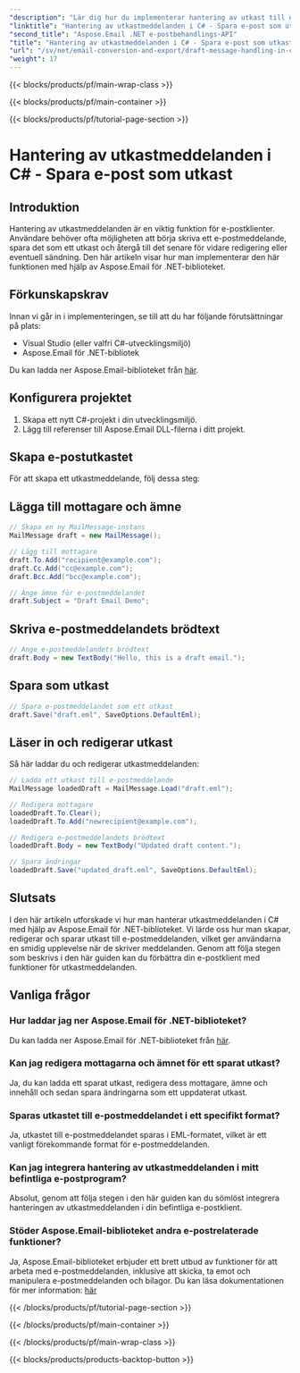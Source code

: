 ```yaml
---
"description": "Lär dig hur du implementerar hantering av utkast till e-post i C# med Aspose.Email för .NET. Skapa, redigera och spara utkast sömlöst."
"linktitle": "Hantering av utkastmeddelanden i C# - Spara e-post som utkast"
"second_title": "Aspose.Email .NET e-postbehandlings-API"
"title": "Hantering av utkastmeddelanden i C# - Spara e-post som utkast"
"url": "/sv/net/email-conversion-and-export/draft-message-handling-in-csharp-saving-email-as-draft/"
"weight": 17
---
```


{{< blocks/products/pf/main-wrap-class >}}

{{< blocks/products/pf/main-container >}}

{{< blocks/products/pf/tutorial-page-section >}}

# Hantering av utkastmeddelanden i C# - Spara e-post som utkast


## Introduktion

Hantering av utkastmeddelanden är en viktig funktion för e-postklienter. Användare behöver ofta möjligheten att börja skriva ett e-postmeddelande, spara det som ett utkast och återgå till det senare för vidare redigering eller eventuell sändning. Den här artikeln visar hur man implementerar den här funktionen med hjälp av Aspose.Email för .NET-biblioteket.

## Förkunskapskrav

Innan vi går in i implementeringen, se till att du har följande förutsättningar på plats:

- Visual Studio (eller valfri C#-utvecklingsmiljö)
- Aspose.Email för .NET-bibliotek

Du kan ladda ner Aspose.Email-biblioteket från [här](https://releases.aspose.com/email/net).

## Konfigurera projektet

1. Skapa ett nytt C#-projekt i din utvecklingsmiljö.
2. Lägg till referenser till Aspose.Email DLL-filerna i ditt projekt.

## Skapa e-postutkastet

För att skapa ett utkastmeddelande, följ dessa steg:

## Lägga till mottagare och ämne

```csharp
// Skapa en ny MailMessage-instans
MailMessage draft = new MailMessage();

// Lägg till mottagare
draft.To.Add("recipient@example.com");
draft.Cc.Add("cc@example.com");
draft.Bcc.Add("bcc@example.com");

// Ange ämne för e-postmeddelandet
draft.Subject = "Draft Email Demo";
```

## Skriva e-postmeddelandets brödtext

```csharp
// Ange e-postmeddelandets brödtext
draft.Body = new TextBody("Hello, this is a draft email.");
```

## Spara som utkast

```csharp
// Spara e-postmeddelandet som ett utkast
draft.Save("draft.eml", SaveOptions.DefaultEml);
```

## Läser in och redigerar utkast

Så här laddar du och redigerar utkastmeddelanden:

```csharp
// Ladda ett utkast till e-postmeddelande
MailMessage loadedDraft = MailMessage.Load("draft.eml");

// Redigera mottagare
loadedDraft.To.Clear();
loadedDraft.To.Add("newrecipient@example.com");

// Redigera e-postmeddelandets brödtext
loadedDraft.Body = new TextBody("Updated draft content.");

// Spara ändringar
loadedDraft.Save("updated_draft.eml", SaveOptions.DefaultEml);
```

## Slutsats

I den här artikeln utforskade vi hur man hanterar utkastmeddelanden i C# med hjälp av Aspose.Email för .NET-biblioteket. Vi lärde oss hur man skapar, redigerar och sparar utkast till e-postmeddelanden, vilket ger användarna en smidig upplevelse när de skriver meddelanden. Genom att följa stegen som beskrivs i den här guiden kan du förbättra din e-postklient med funktioner för utkastmeddelanden.

## Vanliga frågor

### Hur laddar jag ner Aspose.Email för .NET-biblioteket?

Du kan ladda ner Aspose.Email för .NET-biblioteket från [här](https://releases.aspose.com/email/net).

### Kan jag redigera mottagarna och ämnet för ett sparat utkast?

Ja, du kan ladda ett sparat utkast, redigera dess mottagare, ämne och innehåll och sedan spara ändringarna som ett uppdaterat utkast.

### Sparas utkastet till e-postmeddelandet i ett specifikt format?

Ja, utkastet till e-postmeddelandet sparas i EML-formatet, vilket är ett vanligt förekommande format för e-postmeddelanden.

### Kan jag integrera hantering av utkastmeddelanden i mitt befintliga e-postprogram?

Absolut, genom att följa stegen i den här guiden kan du sömlöst integrera hanteringen av utkastmeddelanden i din befintliga e-postklient.

### Stöder Aspose.Email-biblioteket andra e-postrelaterade funktioner?

Ja, Aspose.Email-biblioteket erbjuder ett brett utbud av funktioner för att arbeta med e-postmeddelanden, inklusive att skicka, ta emot och manipulera e-postmeddelanden och bilagor. Du kan läsa dokumentationen för mer information: [här](https://reference.aspose.com)

{{< /blocks/products/pf/tutorial-page-section >}}

{{< /blocks/products/pf/main-container >}}

{{< /blocks/products/pf/main-wrap-class >}}

{{< blocks/products/products-backtop-button >}}